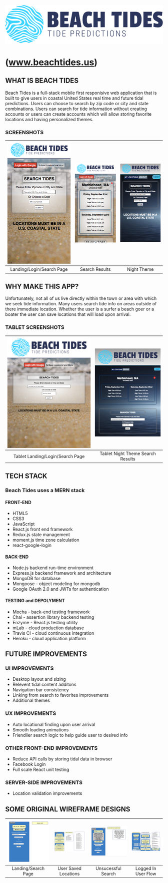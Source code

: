 ![Beach Tides](https://github.com/JacobMacInnis/beach-tides-client/blob/master/src/img/BeachTides.png?raw=true "Beach Tides Logo")
# (www.beachtides.us)

## WHAT IS BEACH TIDES
Beach Tides is a full-stack mobile first responisive web application that is built to give users in coastal United States real time and future tidal predictions.  Users can choose to search by zip code or city and state combinations.  Users can search for tide information without creating accounts or users can create accounts which will allow storing favorite locations and having personalized themes. 

### SCREENSHOTS

| <img alt="Landing/Login/Search Page" src="https://github.com/JacobMacInnis/beach-tides-client/blob/master/src/img/README.images/BeachTides-Mobile-Landing-Page.png?raw=true" width="350"> | <img alt="Tidal Results" src="https://github.com/JacobMacInnis/beach-tides-client/blob/master/src/img/README.images/BeachTides-Mobile-Search-Results.png?raw=true" width="350"> | <img alt="Night Theme" src="https://github.com/JacobMacInnis/beach-tides-client/blob/master/src/img/README.images/BeachTides-Mobile-Night-Theme.png?raw=true" width="350"> | 
|:---:|:---:|:---:|
| Landing/Login/Search Page | Search Results | Night Theme | 

## WHY MAKE THIS APP?
Unfortunately, not all of us live directly within the town or area with which we seek tide information. Many users search tide info on areas outside of there immediate location.  Whether the user is a surfer a beach goer or a boater the user can save locations that will load upon arrival.  

### TABLET SCREENSHOTS
| <img alt="Landing/Login/Search Page Tablet" src="https://github.com/JacobMacInnis/beach-tides-client/blob/master/src/img/README.images/BeachTides-Tablet-Landing-Page.png?raw=true" width="430"> | <img alt="Night Theme Tidal Results" src="https://github.com/JacobMacInnis/beach-tides-client/blob/master/src/img/README.images/BeachTides-Tablet-Search-Results-Night-Theme.png?raw=true" width="430"> |  
|:--:|:--:|
| Tablet Landing/Login/Search Page | Tablet Night Theme Search Results |


## TECH STACK
### Beach Tides uses a MERN stack
#### FRONT-END
* HTML5
* CSS3
* JavaScript
* React.js front end framework
* Redux.js state management
* moment.js time zone calculation
* react-google-login

#### BACK-END
* Node.js backend run-time environment
* Express.js backend framework and architecture
* MongoDB for database
* Mongoose - object modeling for mongodb
* Google OAuth 2.0 and JWTs for authentication

#### TESTING and DEPOLYMENT
* Mocha - back-end testing framework
* Chai - assertion library backend testing
* Enzyme - React.js testing utility
* mLab - cloud production database
* Travis CI - cloud continuous integration
* Heroku - cloud application platform

## FUTURE IMPROVEMENTS

### UI IMPROVEMENTS
* Desktop layout and sizing
* Relevent tidal content additons
* Navigation bar consistency
* Linking from search to favorites improvements
* Additional themes

### UX IMPROVEMENTS
* Auto locational finding upon user arrival
* Smooth loading animations
* Friendlier search logic to help guide user to desired info

### OTHER FRONT-END IMPROVEMENTS
* Reduce API calls by storing tidal data in browser
* Facebook Login
* Full scale React unit testing

### SERVER-SIDE IMPROVEMENTS
* Location validation improvements


## SOME ORIGINAL WIREFRAME DESIGNS

| <img alt="Wireframe Search Page" src="https://github.com/JacobMacInnis/beach-tides-client/blob/master/src/img/README.images/BeachTides-WF-landing-search-page.png?raw=true" width="200"> | <img alt="User Saved Locations" src="https://github.com/JacobMacInnis/beach-tides-client/blob/master/src/img/README.images/BeachTides-WF-Search-Results.png?raw=true" width="200"> | <img alt="Unsucessful Search" src="https://github.com/JacobMacInnis/beach-tides-client/blob/master/src/img/README.images/BeachTides-WF-Unsucessful-Search.png?raw=true" width="200"> | <img alt="Logged In User flow" src="https://github.com/JacobMacInnis/beach-tides-client/blob/master/src/img/README.images/BeachTides-WF-.png?raw=true" width="200">
|:--:|:--:|:--:|:--:|
| Landing/Search Page | User Saved Locations |Unsucessful Search | Logged In User Flow |
